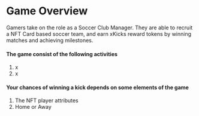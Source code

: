 # Game Overview

Gamers take on the role as a Soccer Club Manager. They are able to recruit a NFT Card based soccer team, and earn xKicks reward tokens by winning matches and achieving milestones.




#### The game consist of the following activities

1. x
2. x

#### Your chances of winning a kick depends on some elements of the game

1. The NFT player attributes
2. Home or Away



